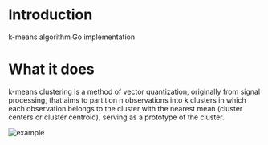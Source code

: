 # Introduction

k-means algorithm Go implementation

# What it does

k-means clustering is a method of vector quantization, originally from signal processing, that aims to partition n observations into k clusters in which each observation belongs to the cluster with the nearest mean (cluster centers or cluster centroid), serving as a prototype of the cluster.

![example](https://github.com/sazonovItas/algorithm-kmeans/assets/125500423/57094af2-b5bc-4feb-8703-bd5a8db400c8)

